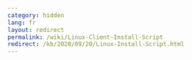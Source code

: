 ```yaml
---
category: hidden
lang: fr
layout: redirect
permalink: /wiki/Linux-Client-Install-Script
redirect: /kb/2020/09/20/Linux-Install-Script.html
---
```

